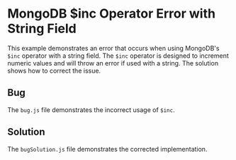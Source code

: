 # MongoDB $inc Operator Error with String Field

This example demonstrates an error that occurs when using MongoDB's `$inc` operator with a string field.  The `$inc` operator is designed to increment numeric values and will throw an error if used with a string. The solution shows how to correct the issue.

## Bug
The `bug.js` file demonstrates the incorrect usage of `$inc`.

## Solution
The `bugSolution.js` file demonstrates the corrected implementation.